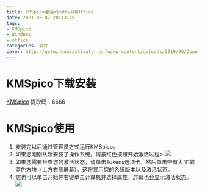 ```yaml
---
title: KMSpico激活Windows和Office
date: 2021-08-07 20:43:45
tags: 
- KMSpico
- Windows
- office
categories: 软件
cover: http://getwindowsactivator.info/wp-content/uploads/2019/06/Download-KMSpico-Activator-windows-10-8.1-7-and-Office.png
---
```


# KMSpico下载安装
[KMSpico](https://pan.baidu.com/s/1jghgYDQNRielpvgU1yh5gA) 提取码：6666

# KMSpico使用
1. 安装完以后通过管理员方式运行KMSpico。
2. 如果您刚刚从新安装了操作系统，请按红色按钮开始激活过程>
![](https://www.getkmspico.com/images/2.jpg)
3. 如果您需要检查您的激活状态，请单击Tokens选项卡，然后单击带有大“I”的蓝色方块（上方右侧屏幕）。这将显示您的系统版本以及激活状态。
4. 您也可以单击开始并右键单击计算机并选择属性，屏幕也会显示激活状态。
![](https://www.getkmspico.com/images/6.png)

